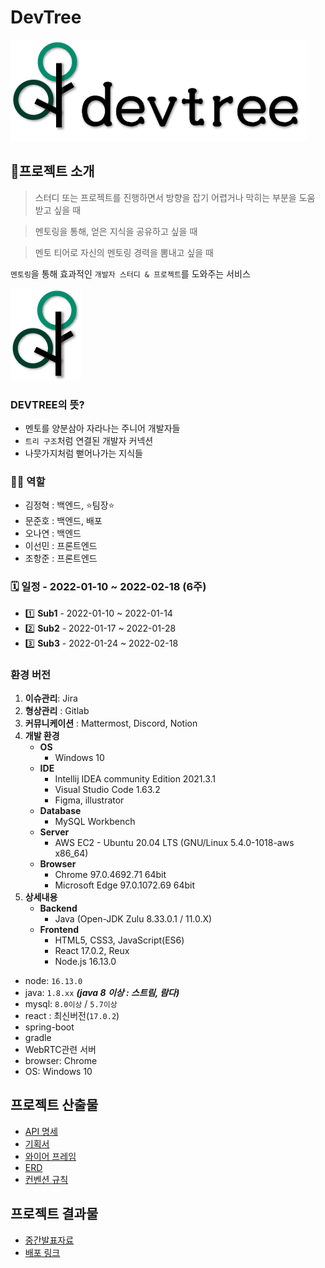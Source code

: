 # DevTree

![자산_3_4x](README.assets/자산_3_4x.png)


## 🌳****프로젝트 소개****


> 스터디 또는 프로젝트를 진행하면서 방향을 잡기 어렵거나 막히는 부분을 도움 받고 싶을 때

> 멘토링을 통해, 얻은 지식을 공유하고 싶을 때

>멘토 티어로 자신의 멘토링 경력을 뽐내고 싶을 때

`멘토링`을 통해 효과적인 `개발자 스터디 & 프로젝트`를 도와주는 서비스


![image](README.assets/image.png)

### DEVTREE의 뜻?

- 멘토를 양분삼아 자라나는 주니어 개발자들
- `트리 구조`처럼 연결된 개발자 커넥션
- 나뭇가지처럼 뻗어나가는 지식들

### 🧑‍💻 역할

- 김정혁 : 백엔드, ⭐팀장⭐
- 문준호 : 백엔드, 배포
- 오나연 : 백엔드
- 이선민 : 프론트엔드
- 조항준 : 프론트엔드

### 🗓 일정 - 2022-01-10 ~ 2022-02-18 (6주)

- 1️⃣ **Sub1** - 2022-01-10 ~ 2022-01-14
- 2️⃣ **Sub2** - 2022-01-17 ~ 2022-01-28
- 3️⃣ **Sub3** - 2022-01-24 ~ 2022-02-18


### 환경 버전

1. **이슈관리**: Jira
2. **형상관리** : Gitlab
3. **커뮤니케이션** : Mattermost, Discord, Notion
4. **개발 환경**
    - **OS**
        - Windows 10
    - **IDE**
        - Intellij IDEA community Edition 2021.3.1
        - Visual Studio Code 1.63.2
        - Figma, illustrator
    - **Database**
        - MySQL Workbench
    - **Server**
        - AWS EC2 - Ubuntu 20.04 LTS (GNU/Linux 5.4.0-1018-aws x86_64)
    - **Browser**
        - Chrome 97.0.4692.71 64bit
        - Microsoft Edge 97.0.1072.69 64bit
5. **상세내용**
    - **Backend**
        - Java (Open-JDK Zulu 8.33.0.1 / 11.0.X)
    - **Frontend**
        - HTML5, CSS3, JavaScript(ES6)
        - React 17.0.2, Reux
        - Node.js 16.13.0
- node: `16.13.0`
- java: `1.8.xx` ***(java 8 이상 : 스트림, 람다)***
- mysql: `8.0이상` / `5.7이상`
- react : 최신버전(`17.0.2`)
- spring-boot
- gradle
- WebRTC관련 서버
- browser: Chrome
- OS: Windows 10


## 프로젝트 산출물

- [API 명세](https://www.notion.so/API-ce8d1b3b88f84baf9370a49195f21f80)
- [기획서](https://power-boursin-2f3.notion.site/38910d0b76e74742aa85cfa6d5326501)
- [와이어 프레임](https://www.figma.com/file/yD9J4MoH2Uh1eXKL4q6UE8/devtree?node-id=73%3A12)
- [ERD](https://www.erdcloud.com/d/MLKTGEeeE73nNM3FW)
- [컨벤션 규칙](https://power-boursin-2f3.notion.site/Git-358b165538d748c3ab4d38192b173e46)

## 프로젝트 결과물


- [중간발표자료](https://docs.google.com/presentation/d/1s6uNbx6AvgYlNhtxcJEs3wHcYcVWKMzVnTpuD8oVxYg/edit#slide=id.g110aa22a4c1_7_176)
- [배포 링크](http://i6a307.p.ssafy.io/MainPage/app)
